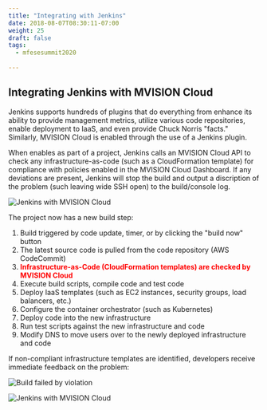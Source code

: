 ```yaml
---
title: "Integrating with Jenkins"
date: 2018-08-07T08:30:11-07:00
weight: 25
draft: false
tags:
  - mfesesummit2020
  
---
```


## Integrating Jenkins with MVISION Cloud

Jenkins supports hundreds of plugins that do everything from enhance its ability to provide management metrics, utilize various code repositories, enable deployment to IaaS, and even provide Chuck Norris "facts."  Similarly, MVISION Cloud is enabled through the use of a Jenkins plugin.

When enables as part of a project, Jenkins calls an MVISION Cloud API to check any infrastructure-as-code (such as a CloudFormation template) for compliance with policies enabled in the MVISION Cloud Dashboard.  If any deviations are present, Jenkins will stop the build and output a discription of the problem (such leaving wide SSH open) to the build/console log.

![Jenkins with MVISION Cloud](/images/mfe/JenkinswithMVISION.png?classes=border,shadow)

The project now has a new build step:

  1.  Build triggered by code update, timer, or by clicking the "build now" button
  2.  The latest source code is pulled from the code repository (AWS CodeCommit)
  3.  <b><span style="color:red">Infrastructure-as-Code (CloudFormation templates) are checked by MVISION Cloud</span></b>
  4.  Execute build scripts, compile code and test code
  5.  Deploy IaaS templates (such as EC2 instances, security groups, load balancers, etc.)
  6.  Configure the container orchestrator (such as Kubernetes)
  7.  Deploy code into the new infrastructure
  8.  Run test scripts against the new infrastructure and code
  9.  Modify DNS to move users over to the newly deployed infrastructure and code

If non-compliant infrastructure templates are identified, developers receive immediate feedback on the problem:

![Build failed by violation](/images/mfe/failedbuild.png?classes=border,shadow)

![Jenkins with MVISION Cloud](/images/mfe/chucknorris.png?classes=border,shadow)